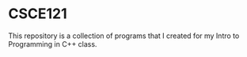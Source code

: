 # CSCE121
This repository is a collection of programs that I created for my Intro to Programming in C++ class.
